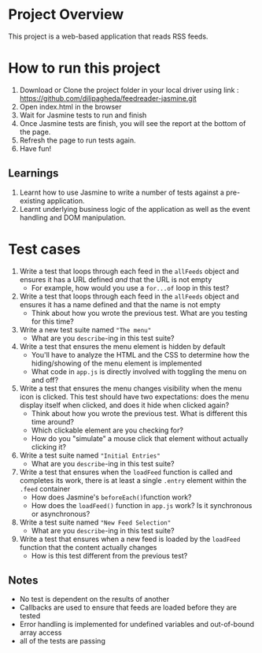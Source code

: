 # Project Overview

This project is a web-based application that reads RSS feeds. 

# How to run this project
1. Download or Clone the project folder in your local driver using link : https://github.com/dilipagheda/feedreader-jasmine.git
2. Open index.html in the browser
3. Wait for Jasmine tests to run and finish
4. Once Jasmine tests are finish, you will see the report at the bottom of the page.
5. Refresh the page to run tests again.
6. Have fun!

## Learnings

1. Learnt how to use Jasmine to write a number of tests against a pre-existing application. 
2. Learnt underlying business logic of the application as well as the event handling and DOM manipulation.



# Test cases

1. Write a test that loops through each feed in the `allFeeds` object and ensures it has a URL defined _and_ that the URL is not empty
    * For example, how would you use a `for...of` loop in this test?
2. Write a test that loops through each feed in the `allFeeds` object and ensures it has a name defined and that the name is not empty
    * Think about how you wrote the previous test. What are you testing for this time?
3. Write a new test suite named `"The menu"`
    * What are you `describe`-ing in this test suite?
4. Write a test that ensures the menu element is hidden by default
    * You'll have to analyze the HTML and the CSS to determine how the hiding/showing of the menu element is implemented
    * What code in `app.js` is directly involved with toggling the menu on and off?
5. Write a test that ensures the menu changes visibility when the menu icon is clicked. This test should have two expectations: does the menu display itself when clicked, and does it hide when clicked again?
    * Think about how you wrote the previous test. What is different this time around?
    * Which clickable element are you checking for?
    * How do you "simulate" a mouse click that element without actually clicking it?
6. Write a test suite named `"Initial Entries"`
    * What are you `describe`-ing in this test suite?
7. Write a test that ensures when the `loadFeed` function is called and completes its work, there is at least a single `.entry` element within the `.feed` container
    * How does Jasmine's `beforeEach()`function work?
    * How does the `loadFeed()` function in `app.js` work? Is it synchronous or asynchronous?
8. Write a test suite named `"New Feed Selection"`
    * What are you `describe`-ing in this test suite?
9. Write a test that ensures when a new feed is loaded by the `loadFeed` function that the content actually changes
    * How is this test different from the previous test?

## Notes

 * No test is dependent on the results of another
 * Callbacks are used to ensure that feeds are loaded before they are tested
 * Error handling is implemented for undefined variables and out-of-bound array access
 * all of the tests are passing

